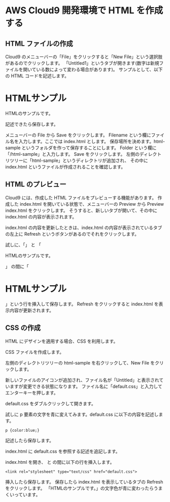 # AWS Cloud9 開発環境で HTML を作成する

## HTML ファイルの作成

Cloud9 のメニューバーの「File」をクリックすると「New File」という選択肢があるのでクリックします。
「Untitled1」というタブが開きます(数字は新規ファイルを開いている数によって変わる場合があります)。
サンプルとして、以下の HTML コードを記述します。

<!DOCTYPE html>
<html lang="ja">
    <head>
        <meta charset="UTF-8">
        <title>HTMLサンプル</title>
    </head>
    <body>
        <h1>HTMLサンプル</h1>
        <p>HTMLのサンプルです。</p>
    </body>
</html>

記述できたら保存します。

メニューバーの File から Save をクリックします。
Filename という欄にファイル名を入力します。ここでは index.html とします。
保存場所を決めます。html-sample というフォルダを作って保存することにします。
Folder という欄に「/html-sample」と入力します。
Save をクリックします。
左側のディレクトリツリーに「html-sample」というディレクトリが追加され、
その中に index.html というファイルが作成されることを確認します。

## HTML のプレビュー

Cloud9 には、作成した HTML ファイルをプレビューする機能があります。
作成した index.html を開いている状態で、メニューバーの Preview から Preview index.html をクリックします。
そうすると、新しいタブが開いて、その中に index.html の内容が表示されます。

index.html の内容を更新したときは、index.html の内容が表示されているタブの左上に Refresh というボタンがあるのでそれをクリックします。

試しに、「<body>」 と 「<p>HTMLのサンプルです。</p>」 の間に「<h1>HTMLサンプル</h1>」という行を挿入して保存します。
Refresh をクリックすると index.html を表示内容が更新されます。

## CSS の作成

HTML にデザインを適用する場合、CSS を利用します。

CSS ファイルを作成します。

左側のディレクトリツリーの html-sample を右クリックして、New File をクリックします。

新しいファイルのアイコンが追加され、ファイル名が「Untitled」と表示されていますが変更できる状態になります。
ファイル名に「default.css」と入力してエンターキーを押します。

default.css をダブルクリックして開きます。

試しに p 要素の文字を青に変えてみます。default.css に以下の内容を記述します。

    p {color:blue;}

記述したら保存します。

index.html に default.css を参照する記述を追記します。

index.html を開き、<meta charset="UTF-8"> と <title>HTMLサンプル</title> の間に以下の行を挿入します。

    <link rel="stylesheet" type="text/css" href="default.css">

挿入したら保存します。
保存したら index.html を表示しているタブの Refresh をクリックします。
「HTMLのサンプルです。」の文字色が青に変わったらうまくいっています。
